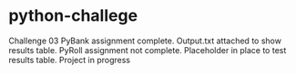 # python-challege
Challenge 03
PyBank assignment complete. Output.txt attached to show results table.
PyRoll assignment not complete. Placeholder in place to test results table. Project in progress
